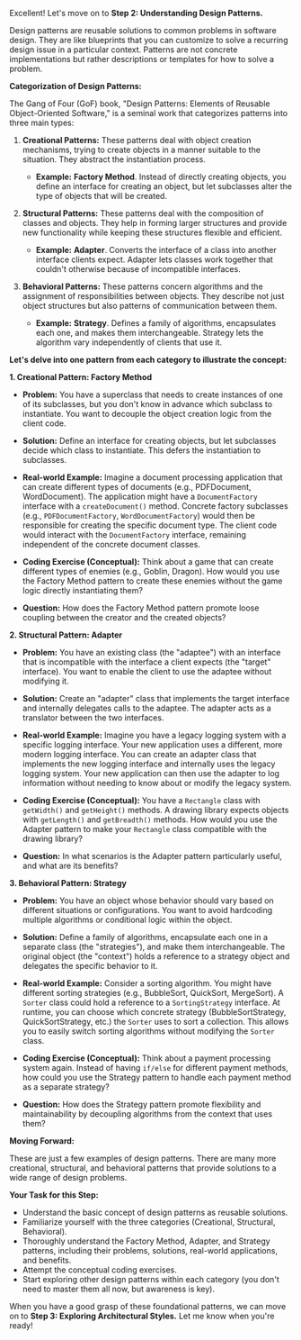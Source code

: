 Excellent! Let's move on to **Step 2: Understanding Design Patterns.**

Design patterns are reusable solutions to common problems in software design. They are like blueprints that you can customize to solve a recurring design issue in a particular context. Patterns are not concrete implementations but rather descriptions or templates for how to solve a problem.

**Categorization of Design Patterns:**

The Gang of Four (GoF) book, "Design Patterns: Elements of Reusable Object-Oriented Software," is a seminal work that categorizes patterns into three main types:

1.  **Creational Patterns:** These patterns deal with object creation mechanisms, trying to create objects in a manner suitable to the situation. They abstract the instantiation process.

    * **Example:** **Factory Method**. Instead of directly creating objects, you define an interface for creating an object, but let subclasses alter the type of objects that will be created.

2.  **Structural Patterns:** These patterns deal with the composition of classes and objects. They help in forming larger structures and provide new functionality while keeping these structures flexible and efficient.

    * **Example:** **Adapter**. Converts the interface of a class into another interface clients expect. Adapter lets classes work together that couldn't otherwise because of incompatible interfaces.

3.  **Behavioral Patterns:** These patterns concern algorithms and the assignment of responsibilities between objects. They describe not just object structures but also patterns of communication between them.

    * **Example:** **Strategy**. Defines a family of algorithms, encapsulates each one, and makes them interchangeable. Strategy lets the algorithm vary independently of clients that use it.

**Let's delve into one pattern from each category to illustrate the concept:**

**1. Creational Pattern: Factory Method**

* **Problem:** You have a superclass that needs to create instances of one of its subclasses, but you don't know in advance which subclass to instantiate. You want to decouple the object creation logic from the client code.

* **Solution:** Define an interface for creating objects, but let subclasses decide which class to instantiate. This defers the instantiation to subclasses.

* **Real-world Example:** Imagine a document processing application that can create different types of documents (e.g., PDFDocument, WordDocument). The application might have a `DocumentFactory` interface with a `createDocument()` method. Concrete factory subclasses (e.g., `PDFDocumentFactory`, `WordDocumentFactory`) would then be responsible for creating the specific document type. The client code would interact with the `DocumentFactory` interface, remaining independent of the concrete document classes.

* **Coding Exercise (Conceptual):** Think about a game that can create different types of enemies (e.g., Goblin, Dragon). How would you use the Factory Method pattern to create these enemies without the game logic directly instantiating them?

* **Question:** How does the Factory Method pattern promote loose coupling between the creator and the created objects?

**2. Structural Pattern: Adapter**

* **Problem:** You have an existing class (the "adaptee") with an interface that is incompatible with the interface a client expects (the "target" interface). You want to enable the client to use the adaptee without modifying it.

* **Solution:** Create an "adapter" class that implements the target interface and internally delegates calls to the adaptee. The adapter acts as a translator between the two interfaces.

* **Real-world Example:** Imagine you have a legacy logging system with a specific logging interface. Your new application uses a different, more modern logging interface. You can create an adapter class that implements the new logging interface and internally uses the legacy logging system. Your new application can then use the adapter to log information without needing to know about or modify the legacy system.

* **Coding Exercise (Conceptual):** You have a `Rectangle` class with `getWidth()` and `getHeight()` methods. A drawing library expects objects with `getLength()` and `getBreadth()` methods. How would you use the Adapter pattern to make your `Rectangle` class compatible with the drawing library?

* **Question:** In what scenarios is the Adapter pattern particularly useful, and what are its benefits?

**3. Behavioral Pattern: Strategy**

* **Problem:** You have an object whose behavior should vary based on different situations or configurations. You want to avoid hardcoding multiple algorithms or conditional logic within the object.

* **Solution:** Define a family of algorithms, encapsulate each one in a separate class (the "strategies"), and make them interchangeable. The original object (the "context") holds a reference to a strategy object and delegates the specific behavior to it.

* **Real-world Example:** Consider a sorting algorithm. You might have different sorting strategies (e.g., BubbleSort, QuickSort, MergeSort). A `Sorter` class could hold a reference to a `SortingStrategy` interface. At runtime, you can choose which concrete strategy (BubbleSortStrategy, QuickSortStrategy, etc.) the `Sorter` uses to sort a collection. This allows you to easily switch sorting algorithms without modifying the `Sorter` class.

* **Coding Exercise (Conceptual):** Think about a payment processing system again. Instead of having `if/else` for different payment methods, how could you use the Strategy pattern to handle each payment method as a separate strategy?

* **Question:** How does the Strategy pattern promote flexibility and maintainability by decoupling algorithms from the context that uses them?

**Moving Forward:**

These are just a few examples of design patterns. There are many more creational, structural, and behavioral patterns that provide solutions to a wide range of design problems.

**Your Task for this Step:**

* Understand the basic concept of design patterns as reusable solutions.
* Familiarize yourself with the three categories (Creational, Structural, Behavioral).
* Thoroughly understand the Factory Method, Adapter, and Strategy patterns, including their problems, solutions, real-world applications, and benefits.
* Attempt the conceptual coding exercises.
* Start exploring other design patterns within each category (you don't need to master them all now, but awareness is key).

When you have a good grasp of these foundational patterns, we can move on to **Step 3: Exploring Architectural Styles.** Let me know when you're ready!
